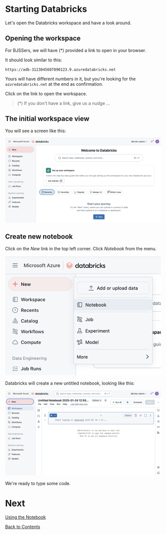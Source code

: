 # Starting Databricks
Let's open the Databricks workspace and have a look around.

## Opening the workspace
For BJSSers, we will have (*) provided a link to open in your browser.

It should look similar to this:

```text
https://adb-3123045607890123.9.azuredatabricks.net
```
Yours will have different numbers in it, but you're looking for the `azuredatabricks.net` at the end as confirmation.

Click on the link to open the workspace.

> (*) If you don't have a link, give us a nudge ...

## The initial workspace view
You will see a screen like this:

![The Databricks web-based user interface](/images/databricks-workspace.png
)

## Create new notebook
Click on the _New_ link in the top left corner. Click _Notebook_ from the menu.

![Create new notebook menu](/images/new-notebook.png)

Databricks will create a new untitled notebook, looking like this:

![Initial untitled notebook screen](/images/untitled-notebook.png)

We're ready to type some code.

# Next
[Using the Notebook](/notebook.md)

[Back to Contents](/contents.md)
